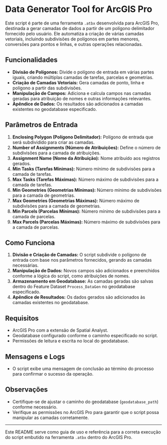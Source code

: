 # Data Generator Tool for ArcGIS Pro

Este script é parte de uma ferramenta `.atbx` desenvolvida para ArcGIS Pro, destinada a gerar camadas de dados a partir de um polígono delimitador fornecido pelo usuário. Ele automatiza a criação de várias camadas vetoriais, incluindo subdivisões de polígonos em partes menores, conversões para pontos e linhas, e outras operações relacionadas.

## Funcionalidades

- **Divisão de Polígonos:** Divide o polígono de entrada em várias partes iguais, criando múltiplas camadas de tarefas, parcelas e geometrias.
- **Criação de Camadas Vetoriais:** Gera camadas de ponto, linha e polígono a partir das subdivisões.
- **Manipulação de Campos:** Adiciona e calcula campos nas camadas geradas para atribuição de nomes e outras informações relevantes.
- **Apêndice de Dados:** Os resultados são adicionados a camadas existentes no geodatabase especificado.

## Parâmetros de Entrada

1. **Enclosing Polygon (Polígono Delimitador):** Polígono de entrada que será subdividido para criar as camadas.
2. **Number of Assignments (Número de Atribuições):** Define o número de subdivisões para a camada de atribuições.
3. **Assignment Name (Nome da Atribuição):** Nome atribuído aos registros gerados.
4. **Min Tasks (Tarefas Mínimas):** Número mínimo de subdivisões para a camada de tarefas.
5. **Max Tasks (Tarefas Máximas):** Número máximo de subdivisões para a camada de tarefas.
6. **Min Geometries (Geometrias Mínimas):** Número mínimo de subdivisões para a camada de geometrias.
7. **Max Geometries (Geometrias Máximas):** Número máximo de subdivisões para a camada de geometrias.
8. **Min Parcels (Parcelas Mínimas):** Número mínimo de subdivisões para a camada de parcelas.
9. **Max Parcels (Parcelas Máximas):** Número máximo de subdivisões para a camada de parcelas.

## Como Funciona

1. **Divisão e Criação de Camadas:** O script subdivide o polígono de entrada com base nos parâmetros fornecidos, gerando as camadas necessárias.
2. **Manipulação de Dados:** Novos campos são adicionados e preenchidos conforme a lógica do script, como atribuições de nomes.
3. **Armazenamento em Geodatabase:** As camadas geradas são salvas dentro do Feature Dataset `Process_DataGen` no geodatabase especificado.
4. **Apêndice de Resultados:** Os dados gerados são adicionados às camadas existentes no geodatabase.

## Requisitos

- ArcGIS Pro com a extensão de Spatial Analyst.
- Geodatabase configurado conforme o caminho especificado no script.
- Permissões de leitura e escrita no local do geodatabase.

## Mensagens e Logs

- O script exibe uma mensagem de conclusão ao término do processo para confirmar o sucesso da operação.

## Observações

- Certifique-se de ajustar o caminho do geodatabase (`geodatabase_path`) conforme necessário.
- Verifique as permissões no ArcGIS Pro para garantir que o script possa manipular as camadas corretamente.

---

Este README serve como guia de uso e referência para a correta execução do script embutido na ferramenta `.atbx` dentro do ArcGIS Pro.

